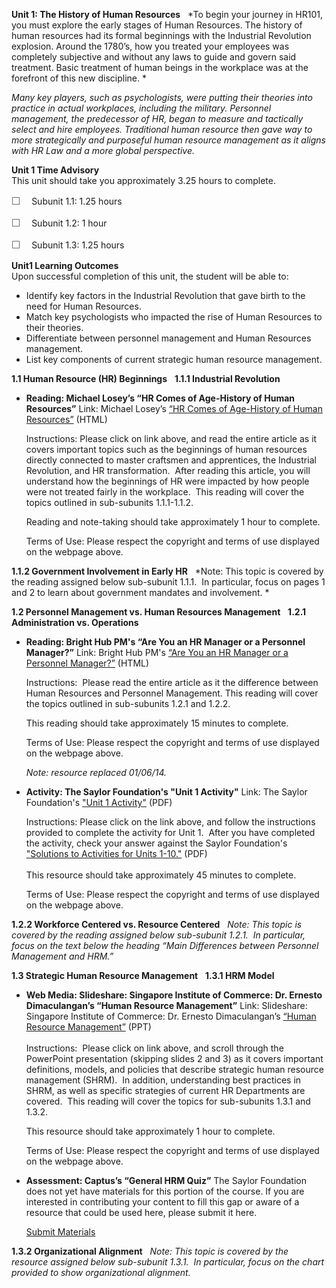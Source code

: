**Unit 1: The History of Human Resources** <span id="1"></span> 
*To begin your journey in HR101, you must explore the early stages of
Human Resources. The history of human resources had its formal
beginnings with the Industrial Revolution explosion. Around the 1780’s,
how you treated your employees was completely subjective and without any
laws to guide and govern said treatment. Basic treatment of human beings
in the workplace was at the forefront of this new discipline. *  
  
 *Many key players, such as psychologists, were putting their theories
into practice in actual workplaces, including the military. Personnel
management, the predecessor of HR, began to measure and tactically
select and hire employees. Traditional human resource then gave way to
more strategically and purposeful human resource management as it aligns
with HR Law and a more global perspective.*

**Unit 1 Time Advisory**  
This unit should take you approximately 3.25 hours to complete.  
  
 <span
style="color: rgb(85, 85, 85); font-family: 'Myriad Pro', 'Gill Sans', 'Gill Sans MT', Calibri, sans-serif; font-size: 16px; line-height: 21px; text-align: left; -webkit-text-size-adjust: none; ">☐
   </span>Subunit 1.1: 1.25 hours  
  
 <span
style="color: rgb(85, 85, 85); font-family: 'Myriad Pro', 'Gill Sans', 'Gill Sans MT', Calibri, sans-serif; font-size: 16px; line-height: 21px; text-align: left; -webkit-text-size-adjust: none; ">☐
   </span>Subunit 1.2: 1 hour  
  
 <span
style="color: rgb(85, 85, 85); font-family: 'Myriad Pro', 'Gill Sans', 'Gill Sans MT', Calibri, sans-serif; font-size: 16px; line-height: 21px; text-align: left; -webkit-text-size-adjust: none; ">☐
   </span>Subunit 1.3: 1.25 hours

**Unit1 Learning Outcomes**  
Upon successful completion of this unit, the student will be able to:  
  
-   Identify key factors in the Industrial Revolution that gave birth to
    the need for Human Resources.
-   Match key psychologists who impacted the rise of Human Resources to
    their theories.
-   Differentiate between personnel management and Human Resources
    management.
-   List key components of current strategic human resource management.

**1.1 Human Resource (HR) Beginnings** <span id="1.1"></span> 
**1.1.1 Industrial Revolution** <span id="1.1.1"></span> 
-   **Reading: Michael Losey’s “HR Comes of Age-History of Human
    Resources”**
    Link: Michael Losey’s [“HR Comes of Age-History of Human
    Resources”](http://marketeeer.blogspot.com/2009/04/hr-comes-of-age-history-of-human.html) (HTML)  
      
     Instructions: Please click on link above, and read the entire
    article as it covers important topics such as the beginnings of
    human resources directly connected to master craftsmen and
    apprentices, the Industrial Revolution, and HR transformation. 
    After reading this article, you will understand how the beginnings
    of HR were impacted by how people were not treated fairly in the
    workplace.  This reading will cover the topics outlined in
    sub-subunits 1.1.1-1.1.2.  
      
     Reading and note-taking should take approximately 1 hour to
    complete.  
      
     Terms of Use: Please respect the copyright and terms of use
    displayed on the webpage above. 

**1.1.2 Government Involvement in Early HR** <span id="1.1.2"></span> 
*Note: This topic is covered by the reading assigned below sub-subunit
1.1.1.  In particular, focus on pages 1 and 2 to learn about government
mandates and involvement. *

**1.2 Personnel Management vs. Human Resources Management** <span
id="1.2"></span> 
**1.2.1 Administration vs. Operations** <span id="1.2.1"></span> 
-   **Reading: Bright Hub PM's “Are You an HR Manager or a Personnel
    Manager?”**
    Link: Bright Hub PM's [“Are You an HR Manager or a Personnel
    Manager?”](http://www.brighthubpm.com/resource-management/75775-personnel-management-vs-human-resource-management-whats-the-difference/)
    (HTML)  
      
     Instructions:  Please read the entire article as it the difference
    between Human Resources and Personnel Management. This reading will
    cover the topics outlined in sub-subunits 1.2.1 and 1.2.2.  
      
     This reading should take approximately 15 minutes to complete.  
      
     Terms of Use: Please respect the copyright and terms of use
    displayed on the webpage above.   
      
     *Note: resource replaced 01/06/14.*

-   **Activity: The Saylor Foundation's "Unit 1 Activity"**
    Link: The Saylor Foundation's ["Unit 1
    Activity"](https://resources.saylor.org/archived/wp-content/uploads/2012/06/PRDV401-HR101-Units-1-10-Activities.pdf) (PDF)  
      
     Instructions: Please click on the link above, and follow the
    instructions provided to complete the activity for Unit 1.  After
    you have completed the activity, check your answer against the
    Saylor Foundation's ["Solutions to Activities for Units
    1-10."](https://resources.saylor.org/archived/wp-content/uploads/2012/06/PRDV401-HR101-Units-1-10-Activities-Answer-Key.pdf) (PDF)  
        
     This resource should take approximately 45 minutes to complete.  
      
     Terms of Use: Please respect the copyright and terms of use
    displayed on the webpage above. 

**1.2.2 Workforce Centered vs. Resource Centered** <span
id="1.2.2"></span> 
*Note: This topic is covered by the reading assigned below sub-subunit
1.2.1.  In particular, focus on the text below the heading “Main
Differences between Personnel Management and HRM.”*

**1.3 Strategic Human Resource Management** <span id="1.3"></span> 
**1.3.1 HRM Model** <span id="1.3.1"></span> 
-   **Web Media: Slideshare: Singapore Institute of Commerce: Dr.
    Ernesto Dimaculangan’s “Human Resource Management”**
    Link: Slideshare: Singapore Institute of Commerce: Dr. Ernesto
    Dimaculangan’s [“Human Resource
    Management”](http://www.slideshare.net/arvindprabhu/lecture-1-2-strategic-hrm-2006-presentation) (PPT)  
        
     Instructions:  Please click on link above, and scroll through the
    PowerPoint presentation (skipping slides 2 and 3) as it covers
    important definitions, models, and policies that describe strategic
    human resource management (SHRM).  In addition, understanding best
    practices in SHRM, as well as specific strategies of current HR
    Departments are covered.  This reading will cover the topics for
    sub-subunits 1.3.1 and 1.3.2.  
      
     This resource should take approximately 1 hour to complete.  
      
     Terms of Use: Please respect the copyright and terms of use
    displayed on the webpage above. 

-   **Assessment: Captus’s “General HRM Quiz”**
    The Saylor Foundation does not yet have materials for this portion
    of the course. If you are interested in contributing your content to
    fill this gap or aware of a resource that could be used here, please
    submit it here.

    [Submit Materials](/contribute/)

**1.3.2 Organizational Alignment** <span id="1.3.2"></span> 
*Note: This topic is covered by the resource assigned below sub-subunit
1.3.1.  In particular, focus on the chart provided to show
organizational alignment.*


